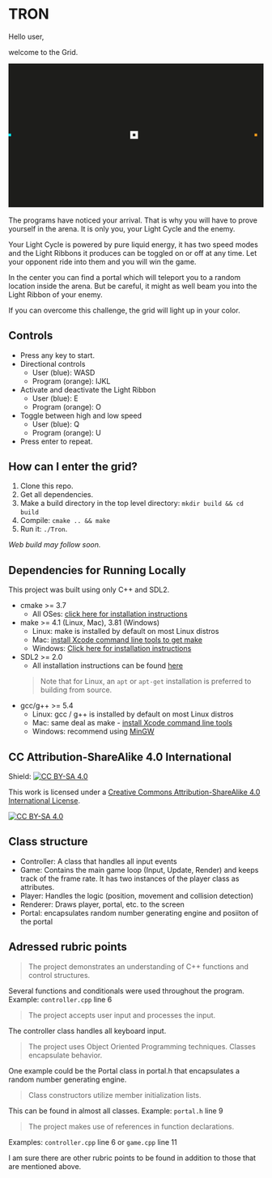 # TRON

Hello user,

welcome to the Grid. 

<img src="tron.gif"/>

The programs have noticed your arrival. That is why you will have to prove yourself in the arena. It is only you, your Light Cycle and the enemy.

Your Light Cycle is powered by pure liquid energy, it has two speed modes and the Light Ribbons it produces can be toggled on or off at any time. Let your opponent ride into them and you will win the game.

In the center you can find a portal which will teleport you to a random location inside the arena. But be careful, it might as well beam you into the Light Ribbon of your enemy.

If you can overcome this challenge, the grid will light up in your color.

## Controls

* Press any key to start.
* Directional controls
  * User (blue): WASD
  * Program (orange): IJKL
* Activate and deactivate the Light Ribbon
  * User (blue): E
  * Program (orange): O
* Toggle between high and low speed
  * User (blue): Q
  * Program (orange): U
* Press enter to repeat.

## How can I enter the grid?

1. Clone this repo.
2. Get all dependencies.
3. Make a build directory in the top level directory: `mkdir build && cd build`
4. Compile: `cmake .. && make`
5. Run it: `./Tron`.

  *Web build may follow soon.*

## Dependencies for Running Locally

This project was built using only C++ and SDL2.

* cmake >= 3.7
  * All OSes: [click here for installation instructions](https://cmake.org/install/)
* make >= 4.1 (Linux, Mac), 3.81 (Windows)
  * Linux: make is installed by default on most Linux distros
  * Mac: [install Xcode command line tools to get make](https://developer.apple.com/xcode/features/)
  * Windows: [Click here for installation instructions](http://gnuwin32.sourceforge.net/packages/make.htm)
* SDL2 >= 2.0
  * All installation instructions can be found [here](https://wiki.libsdl.org/Installation)
  >Note that for Linux, an `apt` or `apt-get` installation is preferred to building from source. 
* gcc/g++ >= 5.4
  * Linux: gcc / g++ is installed by default on most Linux distros
  * Mac: same deal as make - [install Xcode command line tools](https://developer.apple.com/xcode/features/)
  * Windows: recommend using [MinGW](http://www.mingw.org/)


## CC Attribution-ShareAlike 4.0 International


Shield: [![CC BY-SA 4.0][cc-by-sa-shield]][cc-by-sa]

This work is licensed under a
[Creative Commons Attribution-ShareAlike 4.0 International License][cc-by-sa].

[![CC BY-SA 4.0][cc-by-sa-image]][cc-by-sa]

[cc-by-sa]: http://creativecommons.org/licenses/by-sa/4.0/
[cc-by-sa-image]: https://licensebuttons.net/l/by-sa/4.0/88x31.png
[cc-by-sa-shield]: https://img.shields.io/badge/License-CC%20BY--SA%204.0-lightgrey.svg

## Class structure

* Controller: A class that handles all input events
* Game: Contains the main game loop (Input, Update, Render) and keeps track of the frame rate. It has two instances of the player class as attributes.
* Player: Handles the logic (position, movement and collision detection)
* Renderer: Draws player, portal, etc. to the screen
* Portal: encapsulates random number generating engine and posiiton of the portal

## Adressed rubric points

> The project demonstrates an understanding of C++ functions and control structures.

Several functions and conditionals were used throughout the program. Example: `controller.cpp` line 6

> The project accepts user input and processes the input.

The controller class handles all keyboard input.

> The project uses Object Oriented Programming techniques.
> Classes encapsulate behavior.

One example could be the Portal class in portal.h that encapsulates a random number generating engine.

> Class constructors utilize member initialization lists.

This can be found in almost all classes. Example: `portal.h` line 9

> The project makes use of references in function declarations.

Examples: `controller.cpp` line 6 or `game.cpp` line 11

I am sure there are other rubric points to be found in addition to those that are mentioned above.
